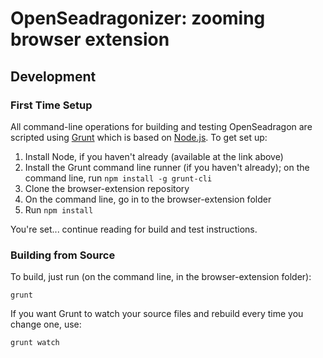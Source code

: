 # OpenSeadragonizer: zooming browser extension

## Development

### First Time Setup

All command-line operations for building and testing OpenSeadragon are scripted using [Grunt](http://gruntjs.com/) which is based on [Node.js](http://nodejs.org/). To get set up:

1. Install Node, if you haven't already (available at the link above)
1. Install the Grunt command line runner (if you haven't already); on the command line, run `npm install -g grunt-cli`
1. Clone the browser-extension repository
1. On the command line, go in to the browser-extension folder
1. Run `npm install`

You're set... continue reading for build and test instructions.

### Building from Source

To build, just run (on the command line, in the browser-extension folder):

    grunt

If you want Grunt to watch your source files and rebuild every time you change one, use:

    grunt watch
